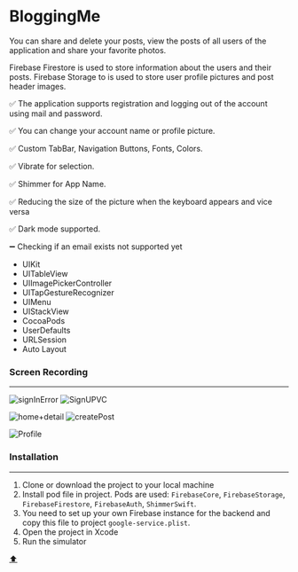 # BloggingMe

<a id="anchor"></a>



You can share and delete your posts, view the posts of all users of the application and share your favorite photos.

Firebase Firestore  is used to store information about the users and their posts. Firebase Storage to  is used to store user profile pictures and post header images.

:white_check_mark: The application supports registration and logging out of the account using mail and password.

:white_check_mark: You can change your account name or profile picture.

:white_check_mark: Custom TabBar, Navigation Buttons, Fonts, Colors.

:white_check_mark: Vibrate for selection.

:white_check_mark: Shimmer for App Name.

:white_check_mark: Reducing the size of the picture when the keyboard appears and vice versa

:white_check_mark: Dark mode supported. 

:heavy_minus_sign: Checking if an email exists not supported yet

+ UIKit
+ UITableView
+ UIImagePickerController
+ UITapGestureRecognizer
+ UIMenu
+ UIStackView
+ CocoaPods
+ UserDefaults
+ URLSession
+ Auto Layout


### Screen Recording

___
![signInError](https://user-images.githubusercontent.com/69522563/199493974-98570596-86c5-48ea-9691-6f8f6dd0d69e.gif)
![SignUPVC](https://user-images.githubusercontent.com/69522563/199494014-6809d655-41d4-4fdf-ae82-e970067767a4.png)

![home+detail](https://user-images.githubusercontent.com/69522563/199494042-caea057c-69c3-4a71-ab80-0639ed2370b9.gif)
![createPost](https://user-images.githubusercontent.com/69522563/199494076-74628721-eaf3-439e-ab14-251a07f6f191.gif)

![Profile](https://user-images.githubusercontent.com/69522563/199494090-a441870e-8738-4e36-86a6-86d0c5e4d83f.gif)


### Installation

___

1. Clone or download the project to your local machine
2. Install pod file in project. Pods are used: `FirebaseCore`, `FirebaseStorage`, `FirebaseFirestore`, `FirebaseAuth`, `ShimmerSwift`.
3. You need to set up your own Firebase instance for the backend and copy this file to project `google-service.plist`.
4. Open the project in Xcode
4. Run the simulator

[:arrow_up:](#anchor)
